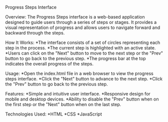 Progress Steps Interface

Overview:
The Progress Steps interface is a web-based application designed to guide users through a series of steps or stages.
It provides a visual representation of progress and allows users to navigate forward and backward through the steps.

How It Works:
*The interface consists of a set of circles representing each step in the process.
*The current step is highlighted with an active state.
*Users can click on the "Next" button to move to the next step or the "Prev" button to go back to the previous step.
*The progress bar at the top indicates the overall progress of the steps.

Usage:
*Open the index.html file in a web browser to view the progress steps interface.
*Click the "Next" button to advance to the next step.
*Click the "Prev" button to go back to the previous step.

Features:
*Simple and intuitive user interface.
*Responsive design for mobile and desktop devices.
*Ability to disable the "Prev" button when on the first step or the "Next" button when on the last step.

Technologies Used:
*HTML
*CSS
*JavaScript
